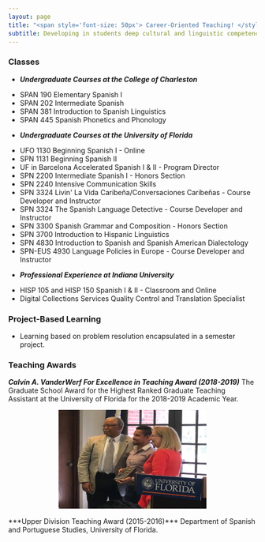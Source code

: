 ```yaml
---
layout: page
title: "<span style='font-size: 50px'> Career-Oriented Teaching! </style>"  
subtitle: Developing in students deep cultural and linguistic competence with the use of data-driven skills for their future careers and professions.
---
```


### Classes
* ***Undergraduate Courses at the College of Charleston***
- SPAN 190 Elementary Spanish I
- SPAN 202 Intermediate Spanish
- SPAN 381 Introduction to Spanish Linguistics
- SPAN 445 Spanish Phonetics and Phonology

* ***Undergraduate Courses at the University of Florida***
- UFO 1130 Beginning Spanish I - Online
- SPN 1131 Beginning Spanish II
- UF in Barcelona Accelerated Spanish I & II - Program Director
- SPN 2200 Intermediate Spanish I - Honors Section
- SPN 2240 Intensive Communication Skills
- SPN 3324 Livin' La Vida Caribeña/Conversaciones Caribeñas - Course Developer and Instructor
- SPN 3324 The Spanish Language Detective - Course Developer and Instructor
- SPN 3300 Spanish Grammar and Composition - Honors Section
- SPN 3700 Introduction to Hispanic Linguistics
- SPN 4830 Introduction to Spanish and Spanish American Dialectology
- SPN-EUS 4930 Language Policies in Europe - Course Developer and Instructor

* ***Professional Experience at Indiana University***
- HISP 105 and HISP 150 Spanish I & II - Classroom and Online
- Digital Collections Services Quality Control and Translation Specialist

### Project-Based Learning

* Learning based on problem resolution encapsulated in a semester project.  

### Teaching Awards
***Calvin A. VanderWerf For Excellence in Teaching Award (2018-2019)*** The Graduate School Award for the Highest Ranked Graduate Teaching Assistant at the University of Florida for the 2018-2019 Academic Year.
<p align="center">
  <img width="300" height="200" src="/assets/img/Calvin.png" >
</p>
***Upper Division Teaching Award (2015-2016)*** Department of Spanish and Portuguese Studies, University of Florida.
